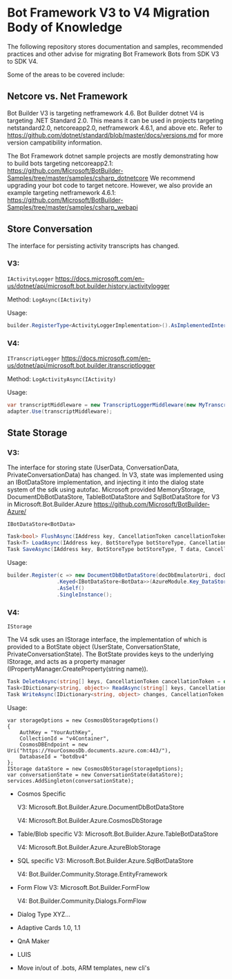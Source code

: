 # Bot Framework V3 to V4 Migration Body of Knowledge
The following repository stores documentation and samples, recommended practices and other advise for migrating Bot Framework Bots from SDK V3 to SDK V4.

Some of the areas to be covered include:
## Netcore vs. Net Framework

Bot Builder V3 is targeting netframework 4.6.  Bot Builder dotnet V4 is targeting .NET Standard 2.0.  This means it can be used in projects targeting netstandard2.0, netcoreapp2.0, netframework 4.6.1, and above etc.  Refer to https://github.com/dotnet/standard/blob/master/docs/versions.md for more version campatibility information.

The Bot Framework dotnet sample projects are mostly demonstrating how to build bots targeting netcoreapp2.1: https://github.com/Microsoft/BotBuilder-Samples/tree/master/samples/csharp_dotnetcore  We recommend upgrading your bot code to target netcore.  However, we also provide an example targeting netframework 4.6.1: https://github.com/Microsoft/BotBuilder-Samples/tree/master/samples/csharp_webapi  


## Store Conversation

The interface for persisting activity transcripts has changed.

### V3: 
`IActivityLogger` https://docs.microsoft.com/en-us/dotnet/api/microsoft.bot.builder.history.iactivitylogger
    
Method: `LogAsync(IActivity)`
        
Usage:

```csharp
builder.RegisterType<ActivityLoggerImplementation>().AsImplementedInterfaces().InstancePerDependency(); 
```

### V4: 
`ITranscriptLogger` https://docs.microsoft.com/en-us/dotnet/api/microsoft.bot.builder.itranscriptlogger
        
Method: `LogActivityAsync(IActivity)`
        
Usage:

```csharp
var transcriptMiddleware = new TranscriptLoggerMiddleware(new MyTranscriptLoggerImplementation(Configuration.GetSection("StorageConnectionString").Value));
adapter.Use(transcriptMiddleware);
```
## State Storage


### V3: 
The interface for storing state (UserData, ConversationData, PrivateConversationData) has changed.  In V3, state was implemented using an IBotDataStore implementation, and injecting it into the dialog state system of the sdk using autofac.  Microsoft provided MemoryStorage, DocumentDbBotDataStore, TableBotDataStore and SqlBotDataStore for V3 in Microsoft.Bot.Builder.Azure https://github.com/Microsoft/BotBuilder-Azure/  

`IBotDataStore<BotData>`

```csharp
Task<bool> FlushAsync(IAddress key, CancellationToken cancellationToken);
Task<T> LoadAsync(IAddress key, BotStoreType botStoreType, CancellationToken cancellationToken);
Task SaveAsync(IAddress key, BotStoreType botStoreType, T data, CancellationToken cancellationToken);
```

Usage: 

```csharp   
builder.Register(c => new DocumentDbBotDataStore(docDbEmulatorUri, docDbEmulatorKey))
                .Keyed<IBotDataStore<BotData>>(AzureModule.Key_DataStore)
                .AsSelf()
                .SingleInstance();
```
    
### V4: 
`IStorage`

The V4 sdk uses an IStorage interface, the implementation of which is provided to a BotState object (UserState, ConversationState, PrivateConversationState).  The BotState provides keys to the underlying IStorage, and acts as a property manager (IPropertyManager.CreateProperty<T>(string name)).  

```csharp
Task DeleteAsync(string[] keys, CancellationToken cancellationToken = default(CancellationToken));
Task<IDictionary<string, object>> ReadAsync(string[] keys, CancellationToken cancellationToken = default(CancellationToken));
Task WriteAsync(IDictionary<string, object> changes, CancellationToken cancellationToken = default(CancellationToken));
```

Usage: 
```charp
var storageOptions = new CosmosDbStorageOptions()
{
    AuthKey = "YourAuthKey",
    CollectionId = "v4Container",
    CosmosDBEndpoint = new Uri("https://YourCosmosDb.documents.azure.com:443/"),
    DatabaseId = "botdbv4"
};
IStorage dataStore = new CosmosDbStorage(storageOptions);
var conversationState = new ConversationState(dataStore);
services.AddSingleton(conversationState);

```

* Cosmos Specific

    V3: Microsoft.Bot.Builder.Azure.DocumentDbBotDataStore

    V4: Microsoft.Bot.Builder.Azure.CosmosDbStorage


* Table/Blob specific
    V3: Microsoft.Bot.Builder.Azure.TableBotDataStore

    V4: Microsoft.Bot.Builder.Azure.AzureBlobStorage

* SQL specific
    V3: Microsoft.Bot.Builder.Azure.SqlBotDataStore

    V4: Bot.Builder.Community.Storage.EntityFramework

* Form Flow
    V3: Microsoft.Bot.Builder.FormFlow

    V4: Bot.Builder.Community.Dialogs.FormFlow

* Dialog Type XYZ…


* Adaptive Cards 1.0, 1.1


* QnA Maker

* LUIS

* Move in/out of .bots, ARM templates, new cli's


